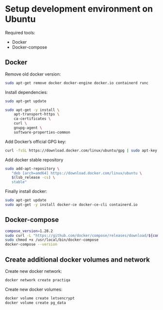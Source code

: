 # Setup development environment on Ubuntu

Required tools:

* Docker
* Docker-compose

## Docker

Remove old docker version:
```bash
sudo apt-get remove docker docker-engine docker.io containerd runc
```

Install dependencies:

```bash
sudo apt-get update

sudo apt-get -y install \
    apt-transport-https \
    ca-certificates \
    curl \
    gnupg-agent \
    software-properties-common    
```

Add Docker’s official GPG key:

```bash
curl -fsSL https://download.docker.com/linux/ubuntu/gpg | sudo apt-key add -
```

Add docker stable repository

```bash
sudo add-apt-repository \
   "deb [arch=amd64] https://download.docker.com/linux/ubuntu \
   $(lsb_release -cs) \
   stable"
```

Finally install docker:

```bash
sudo apt-get update
sudo apt-get -y install docker-ce docker-ce-cli containerd.io
```

## Docker-compose

```bash
compose_version=1.28.2
sudo curl -L "https://github.com/docker/compose/releases/download/${compose_version}/docker-compose-$(uname -s)-$(uname -m)" -o /usr/local/bin/docker-compose
sudo chmod +x /usr/local/bin/docker-compose
docker-compose --version
```

## Create additional docker volumes and network

Create new docker network:

```bash
docker network create practiqa
```

Create new docker volumes:

```bash
docker volume create letsencrypt
docker volume create pg_data
```

